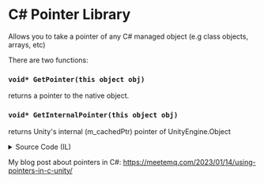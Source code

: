 # C# Pointer Library

Allows you to take a pointer of any C# managed object (e.g class objects, arrays, etc)

There are two functions:
### `void* GetPointer(this object obj)`
returns a pointer to the native object.

### `void* GetInternalPointer(this object obj)`
returns Unity's internal (m_cachedPtr) pointer of UnityEngine.Object

<details>
<summary>Source Code (IL)</summary>

GetPointer:
```cil
ldarga.s obj (0)
conv.u
ldind.i
ret
```

GetInternalPointer:
```cil
ldarga.s obj(0)
conv.u
ldind.i
sizeof [mscorlib]System.IntPtr
ldc.i4.2
mul
add
ldind.i
ret
```
</details>

My blog post about pointers in C#:
https://meetemq.com/2023/01/14/using-pointers-in-c-unity/
